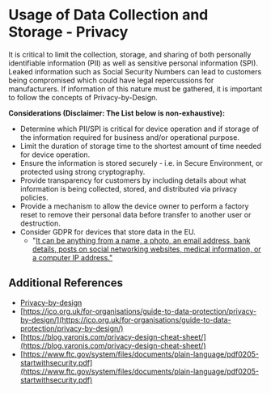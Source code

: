 # Usage of Data Collection and Storage - Privacy

It is critical to limit the collection, storage, and sharing of both personally identifiable information \(PII\) as well as sensitive personal information \(SPI\). Leaked information such as Social Security Numbers can lead to customers being compromised which could have legal repercussions for manufacturers. If information of this nature must be gathered, it is important to follow the concepts of Privacy-by-Design.

**Considerations \(Disclaimer: The List below is non-exhaustive\):**

* Determine which PII/SPI is critical for device operation and if storage of the information required for business and/or operational purpose.
* Limit the duration of storage time to the shortest amount of time needed for device operation.
* Ensure the information is stored securely - i.e. in Secure Environment, or protected using strong cryptography.
* Provide transparency for customers by including details about what information is being collected, stored, and distributed via privacy policies.
* Provide a mechanism to allow the device owner to perform a factory reset to remove their personal data before transfer to another user or destruction.
* Consider GDPR for devices that store data in the EU. 
  * "[It can be anything from a name, a photo, an email address, bank details, posts on social networking websites, medical information, or a computer IP address."](https://www.eugdpr.org/gdpr-faqs.html)

## Additional References <a id="additional-references"></a>

* [Privacy-by-design](https://www.ftc.gov/system/files/documents/reports/federal-trade-commission-staff-report-november-2013-workshop-entitled-internet-things-privacy/150127iotrpt.pdf)
* [https://ico.org.uk/for-organisations/guide-to-data-protection/privacy-by-design/](https://ico.org.uk/for-organisations/guide-to-data-protection/privacy-by-design/)
* [https://blog.varonis.com/privacy-design-cheat-sheet/](https://blog.varonis.com/privacy-design-cheat-sheet/)
* [https://www.ftc.gov/system/files/documents/plain-language/pdf0205-startwithsecurity.pdf](https://www.ftc.gov/system/files/documents/plain-language/pdf0205-startwithsecurity.pdf)

